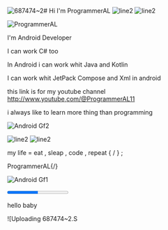 ![687474~2](https://github.com/ProgrammerAL01/ProgrammerAL01/assets/141438585/ff1ddcfb-86e0-452d-aff2-9f47da0a0ff8)# Hi I'm ProgrammerAL
![line2](https://github.com/ProgrammerAL01/ProgrammerAL01/assets/141438585/738b7b12-05da-417b-a115-b1719871f2de)
![line2](https://github.com/ProgrammerAL01/ProgrammerAL01/assets/141438585/6c8fc5dd-ceca-41c3-9573-febc2c1ecbbf)


![ProgrammerAL](https://github.com/ProgrammerAL01/ProgrammerAL01/assets/141438585/a9758696-0b47-45b6-8afa-8ae6094c1ae2)

 I'm Android Developer

  I can work C# too

  In Android i can work whit Java and Kotlin

  I can work whit JetPack Compose and Xml in android

  this link is for my youtube channel
  http://www.youtube,com/@ProgrammerAL11

i always like to learn more thing than programming

![Android Gf2](https://github.com/ProgrammerAL01/ProgrammerAL01/assets/141438585/f7e8128b-3457-4205-a218-710a1a1bafc8)


![line2](https://github.com/ProgrammerAL01/ProgrammerAL01/assets/141438585/beb48284-47c1-4fcc-aeb2-15d662dae3e5)
![line2](https://github.com/ProgrammerAL01/ProgrammerAL01/assets/141438585/a2b475e5-6bd8-49d3-a7ef-3a0934518878)



 my life = eat , sleap , code , repeat { / } ;
  


 ProgrammerAL{/}

![Android Gf1](https://github.com/ProgrammerAL01/ProgrammerAL01/assets/141438585/87842e4a-ef96-47cc-a197-d457f0925f75)

<!DOCTYPE html>
<html lang="en">
<head>
    <meta charset="UTF-8">
    <meta name="viewport" content="width=device-width, initial-scale=1.0">
    <title>Document</title>
</head>
<body>
    <progress max="100" value="50"></progress>
</body>
</html>

<html lang="en">
<head>
    <meta charset="UTF-8">
    <meta name="viewport" content="width=device-width, initial-scale=1.0">
    <title>Document</title>
</head>
<body>
    <p>hello baby</p>
</body>
</html>

![Uploading 687474~2.S
            <svg xmlns="http://www.w3.org/2000/svg" xmlns:xlink="http://www.w3.org/1999/xlink" style="z-index:1;position:relative" width="854" height="170" viewBox="0 0 854 170">
                <style>
                        .text {
						font-size: 42px;
						font-weight: 700;
						font-family: -apple-system,BlinkMacSystemFont,Segoe UI,Helvetica,Arial,sans-serif,Apple Color Emoji,Segoe UI Emoji;
					}
					.desc {
						font-size: 20px;
						font-weight: 500;
						font-family: -apple-system,BlinkMacSystemFont,Segoe UI,Helvetica,Arial,sans-serif,Apple Color Emoji,Segoe UI Emoji;
					}path {
						transform: rotate(180deg);
						transform-origin: 50% 50%;
					}
                        .text, .desc {
							animation: twinkling 4s ease-in-out infinite;
						}@keyframes twinkling {
						  40% { opacity: 1; }
						  50% { opacity: 0.5; }
						  60% { opacity: 1; }
						  70% { opacity: 0.5; }
						  80% { opacity: 1; }
						};
                     </style>
                    <defs>
              <linearGradient id="linear" x1="0%" y1="0%" x2="100%" y2="0%">
                <stop offset="0%" stop-color="#fc00ff"/><stop offset="100%" stop-color="#00dbde"/>
              </linearGradient>
            </defs>
         
 
